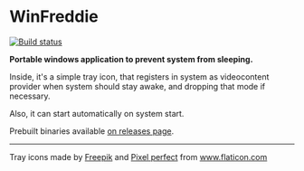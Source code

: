 # WinFreddie
[![Build status](https://ci.appveyor.com/api/projects/status/9sabssi6jrfdkjfm/branch/master?svg=true)](https://ci.appveyor.com/project/KrusnikViers/winfreddie/branch/master)

**Portable windows application to prevent system from sleeping.**

Inside, it's a simple tray icon, that registers in system as videocontent provider when system should stay awake, and dropping that mode if necessary.

Also, it can start automatically on system start.

Prebuilt binaries available [on releases page](https://github.com/KrusnikViers/WinFreddie/releases).

---
Tray icons made by [Freepik](http://www.freepik.com) and [Pixel perfect](https://icon54.com/) from www.flaticon.com
